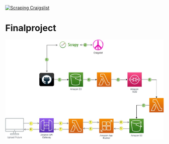 [![Scraping Craigslist](https://github.com/HarTigran/Finalproject/actions/workflows/main.yml/badge.svg)](https://github.com/HarTigran/Finalproject/actions/workflows/main.yml)

# Finalproject

![Diagram](https://github.com/HarTigran/Finalproject/blob/main/car-project-master/Images/Diagram.jpg)
